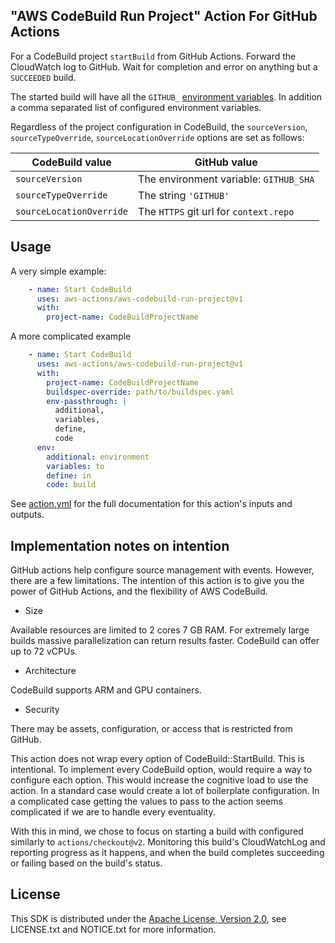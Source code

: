 ## "AWS CodeBuild Run Project" Action For GitHub Actions

For a CodeBuild project `startBuild` from GitHub Actions.
Forward the CloudWatch log to GitHub.
Wait for completion and error on anything but a `SUCCEEDED` build.

The started build will have all the `GITHUB_` [environment variables](https://help.github.com/en/actions/automating-your-workflow-with-github-actions/using-environment-variables#default-environment-variables).
In addition a comma separated list of configured environment variables.

Regardless of the project configuration in CodeBuild,
the `sourceVersion`, `sourceTypeOverride`, `sourceLocationOverride` options are set as follows:

| CodeBuild value | GitHub value |
| ------------- |-------------|
| `sourceVersion` | The environment variable: `GITHUB_SHA` |
| `sourceTypeOverride` | The string `'GITHUB'` |
| `sourceLocationOverride` | The `HTTPS` git url for `context.repo`|

## Usage

A very simple example:

```yaml
    - name: Start CodeBuild
      uses: aws-actions/aws-codebuild-run-project@v1
      with:
        project-name: CodeBuildProjectName
```

A more complicated example

```yaml
    - name: Start CodeBuild
      uses: aws-actions/aws-codebuild-run-project@v1
      with:
        project-name: CodeBuildProjectName
        buildspec-override: path/to/buildspec.yaml
        env-passthrough: |
          additional,
          variables,
          define,
          code
      env:
        additional: environment
        variables: to
        define: in
        code: build
```

See [action.yml](action.yml) for the full documentation for this action's inputs and outputs.

## Implementation notes on intention

GitHub actions help configure source management with events.
However, there are a few limitations.
The intention of this action is to give you the power of GitHub Actions,
and the flexibility of AWS CodeBuild.

* Size

Available resources are limited to 2 cores 7 GB RAM.
For extremely large builds massive parallelization can return results faster.
CodeBuild can offer up to 72 vCPUs.
* Architecture

CodeBuild supports ARM and GPU containers.
* Security

There may be assets, configuration, or access that is restricted from GitHub.

This action does not wrap every option of CodeBuild::StartBuild.
This is intentional.
To implement every CodeBuild option,
would require a way to configure each option.
This would increase the cognitive load to use the action.
In a standard case would create a lot of boilerplate configuration.
In a complicated case getting the values to pass to the action
seems complicated if we are to handle every eventuality.

With this in mind,
we chose to focus on starting a build
with configured similarly to `actions/checkout@v2`.
Monitoring this build's CloudWatchLog and reporting progress as it happens,
and when the build completes succeeding or failing based on the build's status.

## License

This SDK is distributed under the
[Apache License, Version 2.0](http://www.apache.org/licenses/LICENSE-2.0),
see LICENSE.txt and NOTICE.txt for more information.

